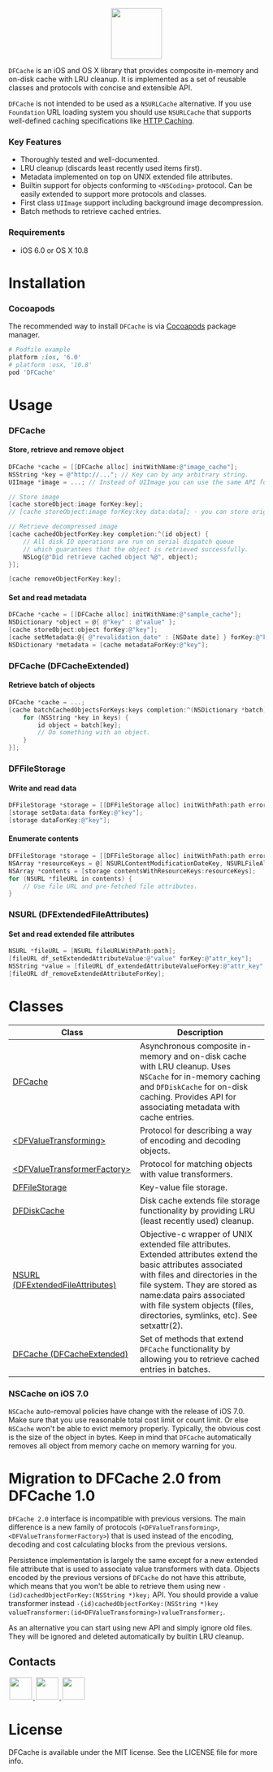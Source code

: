 <p align="center"><img src="https://cloud.githubusercontent.com/assets/1567433/9701460/c779930e-5432-11e5-9c49-e4f00fef9770.png" height="100"/></p>

`DFCache` is an iOS and OS X library that provides composite in-memory and on-disk cache with LRU cleanup. It is implemented as a set of reusable classes and protocols with concise and extensible API. 

`DFCache` is not intended to be used as a `NSURLCache` alternative. If you use `Foundation` URL loading system you should use `NSURLCache` that supports well-defined caching specifications like [HTTP Caching](https://tools.ietf.org/html/rfc7234).

### Key Features
 - Thoroughly tested and well-documented.
 - LRU cleanup (discards least recently used items first).
 - Metadata implemented on top on UNIX extended file attributes.
 - Builtin support for objects conforming to `<NSCoding>` protocol. Can be easily extended to support more protocols and classes.
 - First class `UIImage` support including background image decompression.
 - Batch methods to retrieve cached entries.

### Requirements
- iOS 6.0 or OS X 10.8

# Installation

### Cocoapods
The recommended way to install `DFCache` is via [Cocoapods](http://cocoapods.org) package manager.
```ruby
# Podfile example
platform :ios, '6.0'
# platform :osx, '10.8'
pod 'DFCache'
```

# Usage

### DFCache

#### Store, retrieve and remove object
```objective-c
DFCache *cache = [[DFCache alloc] initWithName:@"image_cache"];
NSString *key = @"http://..."; // Key can by any arbitrary string.
UIImage *image = ...; // Instead of UIImage you can use the same API for objects conforming to NSCoding protocol

// Store image
[cache storeObject:image forKey:key];
// [cache storeObject:image forKey:key data:data]; - you can store original image data

// Retrieve decompressed image
[cache cachedObjectForKey:key completion:^(id object) {
    // All disk IO operations are run on serial dispatch queue
    // which guarantees that the object is retrieved successfully.
    NSLog(@"Did retrieve cached object %@", object);
}];

[cache removeObjectForKey:key];
```

#### Set and read metadata
```objective-c
DFCache *cache = [[DFCache alloc] initWithName:@"sample_cache"];
NSDictionary *object = @{ @"key" : @"value" };
[cache storeObject:object forKey:@"key"];
[cache setMetadata:@{ @"revalidation_date" : [NSDate date] } forKey:@"key"];
NSDictionary *metadata = [cache metadataForKey:@"key"];
```

### DFCache (DFCacheExtended)

#### Retrieve batch of objects
```objective-c
DFCache *cache = ...;
[cache batchCachedObjectsForKeys:keys completion:^(NSDictionary *batch) {
    for (NSString *key in keys) {
        id object = batch[key];
        // Do something with an object.
    }
}];
```

### DFFileStorage

#### Write and read data
```objective-c
DFFileStorage *storage = [[DFFileStorage alloc] initWithPath:path error:nil];
[storage setData:data forKey:@"key"];
[storage dataForKey:@"key"];
```

#### Enumerate contents
```objective-c
DFFileStorage *storage = [[DFFileStorage alloc] initWithPath:path error:nil];
NSArray *resourceKeys = @[ NSURLContentModificationDateKey, NSURLFileAllocatedSizeKey ];
NSArray *contents = [storage contentsWithResourceKeys:resourceKeys];
for (NSURL *fileURL in contents) {
    // Use file URL and pre-fetched file attributes. 
}
```

### NSURL (DFExtendedFileAttributes)

#### Set and read extended file attributes
```objective-c
NSURL *fileURL = [NSURL fileURLWithPath:path];
[fileURL df_setExtendedAttributeValue:@"value" forKey:@"attr_key"];
NSString *value = [fileURL df_extendedAttributeValueForKey:@"attr_key" error:NULL];
[fileURL df_removeExtendedAttributeForKey];
```

# Classes
|Class|Description|
|---------|---------|
|[DFCache](https://github.com/kean/DFCache/blob/master/DFCache/DFCache.h)|Asynchronous composite in-memory and on-disk cache with LRU cleanup. Uses `NSCache` for in-memory caching and `DFDiskCache` for on-disk caching. Provides API for associating metadata with cache entries.|
|[\<DFValueTransforming\>](https://github.com/kean/DFCache/blob/master/DFCache/Transforming/DFValueTransformer.h)|Protocol for describing a way of encoding and decoding objects.|
|[\<DFValueTransformerFactory\>](https://github.com/kean/DFCache/blob/master/DFCache/Transforming/DFValueTransformerFactory.h)|Protocol for matching objects with value transformers.|
|[DFFileStorage](https://github.com/kean/DFCache/blob/master/DFCache/Key-Value%20File%20Storage/DFFileStorage.h)|Key-value file storage.|
|[DFDiskCache](https://github.com/kean/DFCache/blob/master/DFCache/DFDiskCache.h)|Disk cache extends file storage functionality by providing LRU (least recently used) cleanup.|
|[NSURL (DFExtendedFileAttributes)](https://github.com/kean/DFCache/blob/master/DFCache/Extended%20File%20Attributes/NSURL%2BDFExtendedFileAttributes.h)|Objective-c wrapper of UNIX extended file attributes. Extended attributes extend the basic attributes associated with files and directories in the file system. They are stored as name:data pairs associated with file system objects (files, directories, symlinks, etc). See setxattr(2).|
|[DFCache (DFCacheExtended)](https://github.com/kean/DFCache/blob/master/DFCache/DFCache%2BDFExtensions.h)|Set of methods that extend `DFCache` functionality by allowing you to retrieve cached entries in batches.|

### NSCache on iOS 7.0
`NSCache` auto-removal policies have change with the release of iOS 7.0. Make sure that you use reasonable total cost limit or count limit. Or else `NSCache` won't be able to evict memory properly. Typically, the obvious cost is the size of the object in bytes. Keep in mind that `DFCache` automatically removes all object from memory cache on memory warning for you.

# Migration to DFCache 2.0 from DFCache 1.0

`DFCache 2.0` interface is incompatible with previous versions. The main difference is a new family of protocols (`<DFValueTransforming>`, `<DFValueTransformerFactory>`) that is used instead of the encoding, decoding and cost calculating blocks from the previous versions. 

Persistence implementation is largely the same except for a new extended file attribute that is used to associate value transformers with data. Objects encoded by the previous versions of `DFCache` do not have this attribute, which means that you won't be able to retrieve them using new  `-(id)cachedObjectForKey:(NSString *)key;` API. You should provide a value transformer instead `-(id)cachedObjectForKey:(NSString *)key valueTransformer:(id<DFValueTransforming>)valueTransformer;`.

As an alternative you can start using new API and simply ignore old files. They will be ignored and deleted automatically by builtin LRU cleanup.

## Contacts

<a href="https://github.com/kean">
<img src="https://cloud.githubusercontent.com/assets/1567433/6521218/9c7e2502-c378-11e4-9431-c7255cf39577.png" height="44" hspace="2"/>
</a>
<a href="https://twitter.com/a_grebenyuk">
<img src="https://cloud.githubusercontent.com/assets/1567433/6521243/fb085da4-c378-11e4-973e-1eeeac4b5ba5.png" height="44" hspace="2"/>
</a>
<a href="https://www.linkedin.com/pub/alexander-grebenyuk/83/b43/3a0">
<img src="https://cloud.githubusercontent.com/assets/1567433/6521256/20247bc2-c379-11e4-8e9e-417123debb8c.png" height="44" hspace="2"/>
</a>

# License
DFCache is available under the MIT license. See the LICENSE file for more info.
